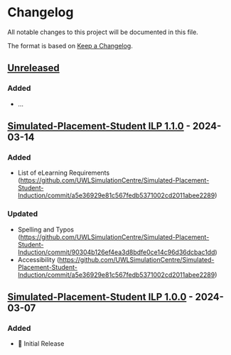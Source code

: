 # Changelog

All notable changes to this project will be documented in this file.

The format is based on [Keep a Changelog](https://keepachangelog.com/en/1.0.0/).

## [Unreleased](https://github.com/UWLSimulationCentre/Simulated-Placement-Student-Induction/compare/main...HEAD)

### Added
- ...

## [Simulated-Placement-Student ILP 1.1.0](https://github.com/UWLSimulationCentre/Simulated-Placement-Student-Induction/releases/tag/Simulated-Placement-Student-ILP-1.1.0) - 2024-03-14
### Added
- List of eLearning Requirements (https://github.com/UWLSimulationCentre/Simulated-Placement-Student-Induction/commit/a5e36929e81c567fedb5371002cd2011abee2289)

### Updated
- Spelling and Typos (https://github.com/UWLSimulationCentre/Simulated-Placement-Student-Induction/commit/90304b126ef4ea3d8bdfe0ce14c96d36dcbac1dd)
- Accessibility (https://github.com/UWLSimulationCentre/Simulated-Placement-Student-Induction/commit/a5e36929e81c567fedb5371002cd2011abee2289)

## [Simulated-Placement-Student ILP 1.0.0](https://github.com/UWLSimulationCentre/Simulated-Placement-Student-Induction/releases/tag/Simulated-Placement-Student-ILP-1.0.0) - 2024-03-07
### Added
- 🌱 Initial Release 
